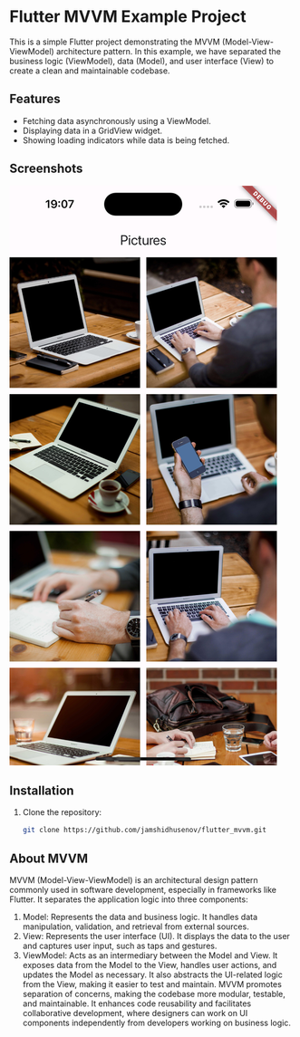 # Flutter MVVM Example Project

This is a simple Flutter project demonstrating the MVVM (Model-View-ViewModel) architecture pattern. In this example, we have separated the business logic (ViewModel), data (Model), and user interface (View) to create a clean and maintainable codebase.

## Features

- Fetching data asynchronously using a ViewModel.
- Displaying data in a GridView widget.
- Showing loading indicators while data is being fetched.

## Screenshots

![App Screenshot](https://github.com/jamshidhusenov/flutter_mvvm/blob/main/screenshots/screen.png)


## Installation

1. Clone the repository:

   ```bash
   git clone https://github.com/jamshidhusenov/flutter_mvvm.git

## About MVVM 

MVVM (Model-View-ViewModel) is an architectural design pattern commonly used in software development, especially in frameworks like Flutter. It separates the application logic into three components:

1. Model: Represents the data and business logic. It handles data manipulation, validation, and retrieval from external sources.
2. View: Represents the user interface (UI). It displays the data to the user and captures user input, such as taps and gestures.
3. ViewModel: Acts as an intermediary between the Model and View. It exposes data from the Model to the View, handles user actions, and updates the Model as necessary. It also abstracts the UI-related logic from the View, making it easier to test and maintain.
MVVM promotes separation of concerns, making the codebase more modular, testable, and maintainable. It enhances code reusability and facilitates collaborative development, where designers can work on UI components independently from developers working on business logic.
